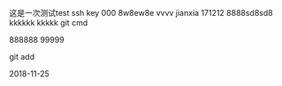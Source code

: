 这是一次测试test ssh key 000 8w8ew8e  vvvv
jianxia 171212
8888sd8sd8
kkkkkk kkkkk
git cmd 

888888 99999

git add

2018-11-25